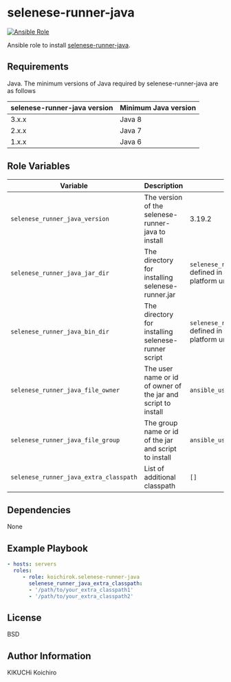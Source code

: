 selenese-runner-java
=========

[![Ansible Role](https://img.shields.io/ansible/role/22789.svg)](https://galaxy.ansible.com/koichirok/selenese-runner-java/)


Ansible role to install [selenese-runner-java](https://github.com/vmi/selenese-runner-java/).

Requirements
------------

Java. The minimum versions of Java required by selenese-runner-java are as follows

selenese-runner-java version|Minimum Java version
----------------------------|--------------------
3.x.x | Java 8
2.x.x | Java 7
1.x.x | Java 6

Role Variables
--------------

Variable | Description | Default
---------|-------------|--------
`selenese_runner_java_version`| The version of the selenese-runner-java to install | 3.19.2
`selenese_runner_java_jar_dir`| The directory for installing selenese-runner.jar | `selenese_runner_java_jar_dir_default` defined in the YAML file for each platform under the [vars](vars/) directory.
`selenese_runner_java_bin_dir`| The directory for installing selenese-runner script | `selenese_runner_java_bin_dir_default` defined in the YAML file for each platform under the [vars](vars/) directory.
`selenese_runner_java_file_owner`| The user name or id of owner of the jar and script to install | `ansible_user_uid`
`selenese_runner_java_file_group`| The group name or id of the jar and script to install | `ansible_user_gid`
`selenese_runner_java_extra_classpath`| List of additional classpath | `[]`

Dependencies
------------

None

Example Playbook
----------------

```yaml
- hosts: servers
  roles:
     - role: koichirok.selenese-runner-java
       selenese_runner_java_extra_classpath:
       - '/path/to/your_extra_classpath1'
       - '/path/to/your_extra_classpath2'
```

License
-------

BSD

Author Information
------------------

KIKUCHi Koichiro
